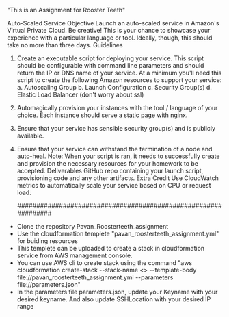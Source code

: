 "This is an Assignment for Rooster Teeth"

Auto-Scaled Service
Objective
Launch an auto-scaled service in Amazon's Virtual Private Cloud.
Be creative! This is your chance to showcase your experience with a particular language or tool.
Ideally, though, this should take no more than three days.
Guidelines
1. Create an executable script for deploying your service. This script should be configurable with
command line parameters and should return the IP or DNS name of your service. At a minimum
you'll need this script to create the following Amazon resources to support your service:
a. Autoscaling Group
b. Launch Configuration
c. Security Group(s)
d. Elastic Load Balancer (don't worry about ssl)
2. Automagically provision your instances with the tool / language of your choice. Each instance
should serve a static page with nginx.
3. Ensure that your service has sensible security group(s) and is publicly available.
4. Ensure that your service can withstand the termination of a node and auto-heal.
Note: When your script is ran, it needs to successfully create and provision the necessary resources
for your homework to be accepted.
Deliverables
GitHub repo containing your launch script, provisioning code and any other artifacts.
Extra Credit
Use CloudWatch metrics to automatically scale your service based on CPU or request load.


      ###############################################################


* Clone the repository Pavan_Roosterteeth_assignment
* Use the cloudformation templete "pavan_roosterteeth_assignment.yml" for buiding resources 
* This templete can be uploaded to create a stack in cloudformation service from AWS management console.
* You can use AWS cli to create stack using the command "aws cloudformation create-stack --stack-name <<desired stack name>> --template-body file://pavan_roosterteeth_assignment.yml --parameters file://parameters.json"
* In the parameters file parameters.json, update your Keyname with your desired keyname. And also update SSHLocation with your desired IP range  

